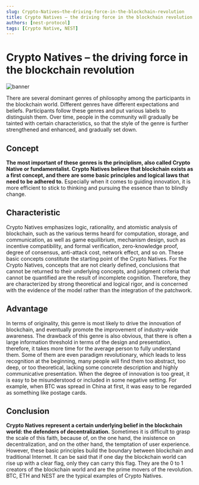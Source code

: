 ```yaml
---
slug: Crypto-Natives–the-driving-force-in-the-blockchain-revolution
title: Crypto Natives – the driving force in the blockchain revolution
authors: [nest-protocol]
tags: [Crypto Native, NEST]
---
```


# Crypto Natives – the driving force in the blockchain revolution

![banner](https://bafybeia3zfxkpodiwl3gtesiudkdcb5vp2dqqkz67awr52j2lv2xnrtcwe.ipfs.w3s.link/banner_4.jpg)

There are several dominant genres of philosophy among the participants in the blockchain world.
Different genres have different expectations and beliefs. Participants follow these genres and put various labels to distinguish them. 
Over time, people in the community will gradually be tainted with certain characteristics,
so that the style of the genre is further strengthened and enhanced, and gradually set down.

## Concept
 
**The most important of these genres is the principlism, also called Crypto Native or fundamentalist.
Crypto Natives believe that blockchain exists as a first concept, and there are some basic principles and logical laws that need to be adhered to.** 
Especially when it comes to guiding innovation, it is more efficient to stick to thinking and pursuing the essence than to blindly change.

## Characteristic
Crypto Natives emphasizes logic, rationality, and atomistic analysis of blockchain,
such as the various terms heard for computation, storage, and communication, as well as game equilibrium, mechanism design, such as incentive compatibility,
and formal verification, zero-knowledge proof, degree of consensus, anti-attack cost, network effect, and so on.
These basic concepts constitute the starting point of the Crypto Natives.
For the Crypto Natives, concepts that are not clearly defined, conclusions that cannot be returned to their underlying concepts,
and judgment criteria that cannot be quantified are the result of incomplete cognition.
Therefore, they are characterized by strong theoretical and logical rigor,
and is concerned with the evidence of the model rather than the integration of the patchwork.

## Advantage
In terms of originality, this genre is most likely to drive the innovation of blockchain, and eventually promote the improvement of industry-wide awareness.
The drawback of this genre is also obvious, that there is often a large information threshold in terms of the design and presentation,
therefore, it takes more time for the average person to fully understand them. Some of them are even paradigm revolutionary, 
which leads to less recognition at the beginning, many people will find them too abstract, too deep, or too theoretical,
lacking some concrete description and highly communicative presentation. When the degree of innovation is too great,
it is easy to be misunderstood or included in some negative setting.
For example, when BTC was spread in China at first, it was easy to be regarded as something like postage cards.

## Conclusion
**Crypto Natives represent a certain underlying belief in the blockchain world: the defenders of decentralization.** 
Sometimes it is difficult to grasp the scale of this faith, because of, on the one hand,
the insistence on decentralization, and on the other hand, the temptation of user experience. However,
these basic principles build the boundary between blockchain and traditional Internet.
It can be said that if one day the blockchain world can rise up with a clear flag, only they can carry this flag.
They are the 0 to 1 creators of the blockchain world and are the prime movers of the revolution. BTC, ETH and NEST are the typical examples of Crypto Natives.

